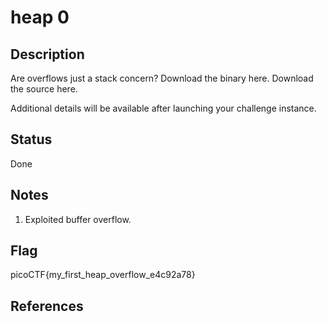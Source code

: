 # heap 0

## Description

Are overflows just a stack concern? Download the binary here. Download the source here.

Additional details will be available after launching your challenge instance.

## Status

Done

## Notes

1. Exploited buffer overflow.

## Flag

picoCTF{my_first_heap_overflow_e4c92a78}

## References
